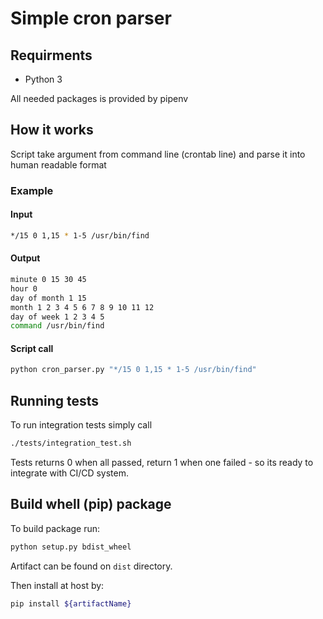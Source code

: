 # Simple cron parser

## Requirments
* Python 3

All needed packages is provided by pipenv

## How it works

Script take argument from command line (crontab line) and parse it into human readable format

### Example

#### Input
```bash
*/15 0 1,15 * 1-5 /usr/bin/find
```

#### Output
```bash
minute 0 15 30 45
hour 0
day of month 1 15
month 1 2 3 4 5 6 7 8 9 10 11 12
day of week 1 2 3 4 5
command /usr/bin/find
```

#### Script call
```bash
python cron_parser.py "*/15 0 1,15 * 1-5 /usr/bin/find"
```

## Running tests
To run integration tests simply call

```bash
./tests/integration_test.sh
```

Tests returns 0 when all passed, return 1 when one failed - so its ready to integrate with CI/CD system.

## Build whell (pip) package
To build package run:
```bash
python setup.py bdist_wheel
```
Artifact can be found on `dist` directory.

Then install at host by:
```bash
pip install ${artifactName}
```
